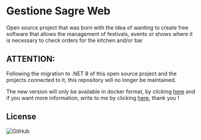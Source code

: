 ﻿# Gestione Sagre Web

Open source project that was born with the idea of wanting to create free software that allows the management of festivals, events or shows where it is necessary to check orders for the kitchen and/or bar

## ATTENTION:

Following the migration to .NET 8 of this open source project and the projects connected to it, this repository will no longer be maintained.

The new version will only be available in docker format, by clicking [here](https://github.com/GestioneSagre/GSWebCloudApp.Docker) and if you
want more information, write to me by clicking [here](https://github.com/AngeloDotNet/ama), thank you !

<!--
## Features

- No server required
- Portable program
- Distributable via docker
- Cross platform

## Tech Stack

- **Client:** The source code is available [here](https://github.com/AngeloDotNet/GestioneSagreWeb.Client)
- **Server:** Microservices Web API, .NET 6
- **Database:** SQLServer
- **Graphics:** MudBlazor
- **Logging:** Serilog with SEQ (Datalust)

## Related projects

| [Gestione Sagre Web Client](https://github.com/AngeloDotNet/GestioneSagreWeb.Client) | [Gestione Sagre Web Infrastructure](https://github.com/AngeloDotNet/GestioneSagreWeb.Infrastructure) | [Gestione Sagre Web Tools](https://github.com/AngeloDotNet/GestioneSagreWeb.Tools) |
| :---------------------------------------------------------------------------------------------: | :---------------------------------------------------------------------------------------------: | :--------------------------------------------------------------------------------: |

## Apply migrations

1. Add-Migration MIGRATION -Project GestioneSagre.PROJECT.DataAccessLayer
2. Update-Database -Project GestioneSagre.PROJECT.DataAccessLayer
3. Script-Migration -o script-PROJECT.sql (Generate the migration sql script)

- Example MIGRATION: **InitialMigration** and PROJECT: **Utility**

## Demo (DEV)

Environment Web: http://sagre-web.aepserver.it/

Environment Monitoring: https://sagre-monitor.aepserver.it/health-ui

## Support

If you found this implementation helpful or used it in your Projects, do give it a ⭐ (or follow me) on Github. Thanks!

## Donation

If you like this project and want to support it, you can <a href="https://www.buymeacoffee.com/angelodotnet">buy me a coffee</a> ☕

## Contributing

Contributions and/or suggestions are always welcome.
-->

## License

![GitHub](https://img.shields.io/github/license/angelodotnet/gestionesagreweb?style=for-the-badge)
